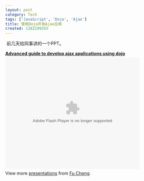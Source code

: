 ```yaml
---
layout: post
category: Tech
tags: ['JavaScript', 'Dojo', 'Ajax']
title: 使用Dojo开发Ajax应用
created: 1282299355
---
```

<p class="rteleft">&nbsp;前几天给同事讲的一个PPT。</p>


<div style="width: 425px;" id="__ss_5011627"><strong style="margin: 12px 0pt 4px; display: block;"><a title="Advanced guide to develop ajax applications using dojo" href="http://www.slideshare.net/alexcheng1982/advanced-guide-to-develop-ajax-applications-using-dojo">Advanced guide to develop ajax applications using dojo</a></strong><object width="425" height="355" id="__sse5011627">

<param name="movie" value="http://static.slidesharecdn.com/swf/ssplayer2.swf?doc=advancedguidetodevelopajaxapplicationsusingdojo-100819082402-phpapp02&amp;stripped_title=advanced-guide-to-develop-ajax-applications-using-dojo" />

<param name="allowFullScreen" value="true" />

<param name="allowScriptAccess" value="always" /><embed width="425" height="355" name="__sse5011627" src="http://static.slidesharecdn.com/swf/ssplayer2.swf?doc=advancedguidetodevelopajaxapplicationsusingdojo-100819082402-phpapp02&amp;stripped_title=advanced-guide-to-develop-ajax-applications-using-dojo" type="application/x-shockwave-flash" allowscriptaccess="always" allowfullscreen="true"></embed></object>

<div style="padding: 5px 0pt 12px;">View more <a href="http://www.slideshare.net/">presentations</a> from <a href="http://www.slideshare.net/alexcheng1982">Fu Cheng</a>.</div>

</div>
